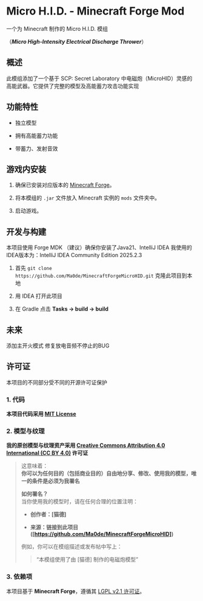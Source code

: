 # Micro H.I.D. - Minecraft Forge Mod

一个为 Minecraft 制作的 Micro H.I.D. 模组

（***Micro High-Intensity Electrical Discharge Thrower***）

## 概述

此模组添加了一个基于 SCP: Secret Laboratory 中电磁炮（MicroHID）灵感的高能武器。它提供了完整的模型及高能蓄力攻击功能实现

## 功能特性

- 独立模型
    
- 拥有高能蓄力功能
    
- 带蓄力、发射音效


## 游戏内安装

1. 确保已安装对应版本的 [Minecraft Forge](https://files.minecraftforge.net/)。
    
2. 将本模组的 `.jar` 文件放入 Minecraft 实例的 `mods` 文件夹中。
    
3. 启动游戏。

## 开发与构建

本项目使用 Forge MDK
（建议）确保你安装了Java21、IntelliJ IDEA
我使用的IDEA版本为：IntelliJ IDEA Community Edition 2025.2.3

1. 首先 `git clone https://github.com/Ma0de/MinecraftForgeMicroHID.git` 克隆此项目到本地

2. 用 IDEA 打开此项目

3. 在 Gradle 点击 **Tasks -> build -> build**


## 未来

添加主开火模式
修复放电音频不停止的BUG

## 许可证

本项目的不同部分受不同的开源许可证保护

### 1. 代码

**本项目代码采用 [MIT License](LICENSE)**

### 2. 模型与纹理

**我的原创模型与纹理资产采用 [Creative Commons Attribution 4.0 International (CC BY 4.0)](LICENSE-CC-BY-4.0.md) 许可证**

> 这意味着：  
> **你可以为任何目的（包括商业目的）自由地分享、修改、使用我的模型，唯一的条件是必须为我署名**
> 
> **如何署名？**  
> 当你使用我的模型时，请在任何合理的位置注明：
> 
> - **创作者：[猫德]**
>     
> - **来源：链接到此项目 ([https://github.com/Ma0de/MinecraftForgeMicroHID])**
>     
> 
> 例如，你可以在模组描述或发布帖中写上：
> 
> > “本模组使用了由 [猫德] 制作的电磁炮模型”

### 3. 依赖项

本项目基于 **Minecraft Forge**，遵循其 [LGPL v2.1 许可证](LICENSE.txt)。